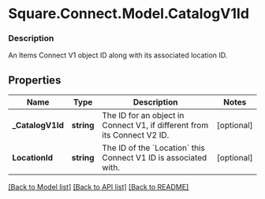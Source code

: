 # Square.Connect.Model.CatalogV1Id

### Description

An Items Connect V1 object ID along with its associated location ID.

## Properties

Name | Type | Description | Notes
------------ | ------------- | ------------- | -------------
**_CatalogV1Id** | **string** | The ID for an object in Connect V1, if different from its Connect V2 ID. | [optional] 
**LocationId** | **string** | The ID of the &#x60;Location&#x60; this Connect V1 ID is associated with. | [optional] 



[[Back to Model list]](../README.md#documentation-for-models) [[Back to API list]](../README.md#documentation-for-api-endpoints) [[Back to README]](../README.md)

